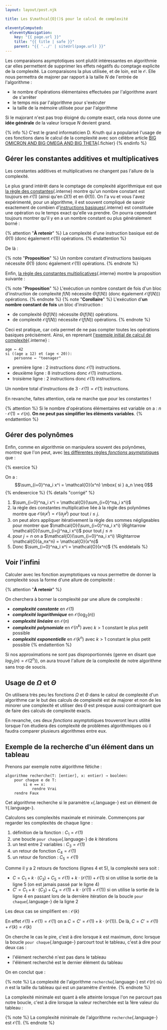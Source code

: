 ```yaml
---
layout: layout/post.njk

title: Les $\mathcal{O}()$ pour le calcul de complexité

eleventyComputed:
  eleventyNavigation:
    key: "{{ page.url }}"
    title: "{{ title | safe }}"
    parent: "{{ '../' | siteUrl(page.url) }}"
---
```



Les comparaisons asymptotiques sont plutôt intéressantes en algorithmie car elles permettent de supprimer les effets négatifs du comptage explicite de la complexité. La comparaisons la plus utilisée, et de loin, est le $\mathcal{O}$. Elle nous permettra de majorer par rapport à la taille $N$ de l'entrée de l'algorithme :

- le nombre d'opérations élémentaires effectuées par l'algorithme avant de s'arrêter
- le temps mis par l'algorithme pour s'exécuter
- la taille de la mémoire utilisée pour par l'algorithme

Si le majorant n'est pas trop éloigné du compte exact, cela nous donne une **idée générale** de la valeur lorsque $N$ devient grand.

{% info %}
C'est le grand informaticien D. Knuth qui a popularisé l'usage de ces fonctions dans le calcul de la complexité avec son célèbre article [BIG OMICRON AND BIG OMEGA AND BIG THETA](https://danluu.com/knuth-big-o.pdf){.fichier}
{% endinfo %}

## Gérer les constantes additives et multiplicatives

Les constantes additives et multiplicatives ne changent pas l'allure de la complexité.

Le plus grand intérêt dans le comptage de complexité algorithmique est que [la règle des constantes](../comparaisons-asymptotiques/#OA-constantes-additives){.interne} montre qu'un nombre constant est toujours en $\mathcal{O}(1)$ (ainsi qu'en $\Omega(1)$ et en $\Theta(1)$). On l'a vu et vous l'avez expérimenté, pour un algorithme, il est souvent compliqué de savoir exactement de combien d'[instructions basiques](../../pseudo-code/briques-de-base/){.interne} est constituée une opération ou le temps exact qu'elle va prendre. On pourra cependant toujours montrer qu'il y en a un nombre constant ou plus généralement borné :

{% attention "**À retenir**" %}
La complexité d'une instruction basique est de $\Theta(1)$ (donc également $\mathcal{O}(1)$) opérations.
{% endattention %}

De là :

{% note  "**Proposition**" %}
Un nombre constant d'instructions basiques nécessite $\Theta(1)$ (donc également $\mathcal{O}(1)$) opérations.
{% endnote %}

Enfin, [la règle des constantes multiplicatives](../comparaisons-asymptotiques/#OA-constantes-multiplicatives){.interne} montre la proposition suivante :

{% note "**Proposition**" %}
L'exécution un nombre constant de fois d'un bloc d'instruction de complexité $f(N)$ nécessite $\Theta(f(N))$ (donc également $\mathcal{O}(f(N))$) opérations.
{% endnote %}
{% note "**Corollaire**" %}
L'exécution d'**un nombre constant de fois** un bloc d'instruction :

- de complexité $\Theta(f(N))$ nécessite $\Theta(f(N))$ opérations.
- de complexité $\mathcal{O}(f(N))$ nécessite $\mathcal{O}(f(N))$ opérations.
{% endnote %}

Ceci est pratique, car cela permet de ne pas compter toutes les opérations basiques précisément. Ainsi, en reprenant [l'exemple initial de calcul de complexité](../définitions){.interne} :

```pseudocode/
age ← 42
si ((age ≥ 12) et (age < 20)):
    personne ← "teenager"
```

- première ligne : 2 instructions donc $\mathcal{O}(1)$ instructions.
- deuxième ligne : 8 instructions donc $\mathcal{O}(1)$ instructions.
- troisième ligne : 2 instructions  donc $\mathcal{O}(1)$ instructions.

Un nombre total d'instructions de $3 \cdot \mathcal{O}(1) = \mathcal{O}(1)$ instructions.

En revanche, faites attention, cela ne marche que pour les constantes !

{% attention %}
Si le nombre d'opérations élémentaires est variable on a : $n \cdot \mathcal{O}(1) = \mathcal{O}(n)$. **On ne peut pas simplifier les éléments variables**.
{% endattention %}

## Gérer des polynômes

Enfin, comme en algorithmie on manipulera souvent des polynômes, montrez que l'on peut, avec [les différentes règles *fonctions* asymptotiques](../comparaisons-asymptotiques/#règles) que :

{% exercice %}

On a :
$$\sum_{i=0}^na_i x^i = \mathcal{O}(x^n) \mbox{ si } a_n \neq 0$$
{% endexercice %}
{% details "corrigé" %}

1. $\sum_{i=0}^na_i x^i = \mathcal{O}(\sum_{i=0}^na_i x^i)$
2. la règle des constantes multiplicative liée à la règle des polynômes montre que $\mathcal{O}(a_ix^i) = \mathcal{O}(a_jx^j)$ pour tout $i \leq j$.  
3. on peut alors appliquer itérativement la règle des sommes négligeables pour montrer que $\mathcal{O}(\sum_{i=0}^na_i x^i) \Rightarrow \mathcal{O}(\sum_{i=j}^na_i x^i)$ pour tout $j \leq n$
4. pour $j=n$ on a $\mathcal{O}(\sum_{i=0}^na_i x^i) \Rightarrow \mathcal{O}(a_nx^n) = \mathcal{O}(x^n)$
5. Donc $\sum_{i=0}^na_i x^i = \mathcal{O}(x^n)$
{% enddetails %}

## Voir l'infini

Calculer avec les fonction asymptotiques va nous permettre de donner la complexité sous la forme d'une allure de complexité :

{% attention "**À retenir**" %}

On cherchera à borner la complexité par une allure de complexité :

- ***complexité constante*** en $\mathcal{O}(1)$
- ***complexité logarithmique*** en $\mathcal{O}(\log_2(n))$
- ***complexité linéaire*** en $\mathcal{O}(n)$
- ***complexité polynomiale*** en $\mathcal{O}(n^k)$ avec $k>1$ constant le plus petit possible
- ***complexité exponentielle*** en $\mathcal{O}(k^n)$ avec $k>1$ constant le plus petit possible
{% endattention %}

Si nos approximations ne sont pas disproportionnés (genre en disant que $log_2(n) = \mathcal{O}(2^n)$), on aura trouvé l'allure de la complexité de notre algorithme sans trop de soucis.

## Usage de $\Omega$ et $\Theta$

On utilisera très peu les fonctions $\Omega$ et $\Theta$ dans le calcul de complexité d'un algorithme car le but des calculs de complexité est de majorer et non de les minorer une complexité et utiliser des $\Theta$ est presque aussi contraignant que de faire des calculs de complexité exacts.

En revanche, ces deux *fonctions* asymptotiques trouveront leurs utilité lorsque l'on étudiera des complexité de problèmes algorithmiques où il faudra comparer plusieurs algorithmes entre eux.

## <span id="exemple-recherche"></span> Exemple de la recherche d'un élément dans un tableau

Prenons par exemple notre algorithme fétiche :

```pseudocode/
algorithme recherche(T: [entier], x: entier) → booléen:
    pour chaque e de T:
        si e == x:
            rendre Vrai
    rendre Faux
```

Cet algorithme recherche si le paramètre `x`{.language-} est un élément de `T`{.language-}.

Calculons ses complexités maximale et minimale. Commençons par regarder les complexités de chaque ligne :

1. définition de la fonction : $C_1 = \mathcal{O}(1)$
2. une boucle `pour chaque`{.language-} de $k$ itérations
3. un test entre 2 variables : $C_3 = \mathcal{O}(1)$
4. un retour de fonction $C_4 = \mathcal{O}(1)$
5. un retour de fonction : $C_5 = \mathcal{O}(1)$

Comme il y a 2 retours de fonctions (lignes 4 et 5), la complexité sera soit :

- $C = C_1 + k \cdot (C_3) + C_5 = \mathcal{O}(1) + k \cdot (\mathcal{O}(1)) + \mathcal{O}(1)$ si on utilise la sortie de la ligne 5 (on est jamais passé par le ligne 4)
- $C' = C_1 + k \cdot (C_3) + C_4 = \mathcal{O}(1) + k \cdot (\mathcal{O}(1) + \mathcal{O}(1))$ si on utilise la sortie de la ligne 4 en passant lors de la dernière itération de la boucle `pour chaque`{.language-} de la ligne 2

Les deux cas se simplifient en : $\mathcal{O}(k)$

En effet $\mathcal{O}(1) + \mathcal{O}(1) = \mathcal{O}(1)$ on a $C = C' = \mathcal{O}(1) + k \cdot (\mathcal{O}(1))$. De là, $C = C' = \mathcal{O}(1) + \mathcal{O}(k) = \mathcal{O}(k)$

On cherche le cas le pire, c'est à dire lorsque $k$ est maximum, donc lorsque la boucle `pour chaque`{.language-} parcourt tout le tableau, c'est à dire pour deux cas :

- l'élément recherché n'est pas dans le tableau
- l'élément recherché est le dernier élément du tableau

On en conclut que :

{% note %}
La complexité de l'algorithme `recherche`{.language-} est $\mathcal{O}(n)$ où $n$ est la taille du tableau qui est un paramètre d'entrée.
{% endnote %}

La complexité minimale est quant à elle atteinte lorsque l'on ne parcourt pas notre boucle, c'est à dire lorsque la valeur recherchée est la 1ère valeur du tableau :

{% note %}
La complexité minimale de l'algorithme `recherche`{.language-} est $\mathcal{O}(1)$.
{% endnote %}
